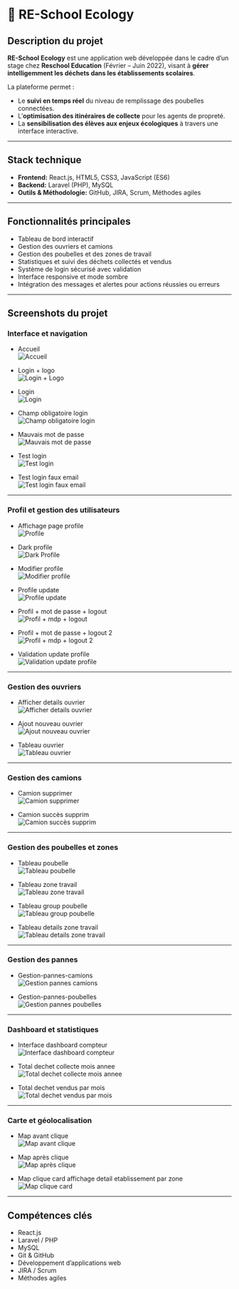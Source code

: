 # 🌱 RE-School Ecology

## Description du projet
**RE-School Ecology** est une application web développée dans le cadre d’un stage chez **Reschool Education** (Février – Juin 2022), visant à **gérer intelligemment les déchets dans les établissements scolaires**.

La plateforme permet :
- Le **suivi en temps réel** du niveau de remplissage des poubelles connectées.  
- L’**optimisation des itinéraires de collecte** pour les agents de propreté.  
- La **sensibilisation des élèves aux enjeux écologiques** à travers une interface interactive.  

---

## Stack technique
- **Frontend:** React.js, HTML5, CSS3, JavaScript (ES6)  
- **Backend:** Laravel (PHP), MySQL  
- **Outils & Méthodologie:** GitHub, JIRA, Scrum, Méthodes agiles  

---

## Fonctionnalités principales
- Tableau de bord interactif
- Gestion des ouvriers et camions
- Gestion des poubelles et des zones de travail
- Statistiques et suivi des déchets collectés et vendus
- Système de login sécurisé avec validation
- Interface responsive et mode sombre
- Intégration des messages et alertes pour actions réussies ou erreurs

---

## Screenshots du projet

### Interface et navigation
- Accueil  
![Accueil](./screenshots/accueil.png)

- Login + logo  
![Login + Logo](./screenshots/login_logo.png)

- Login  
![Login](./screenshots/login.png)

- Champ obligatoire login  
![Champ obligatoire login](./screenshots/champ_obligatoire_login.png)

- Mauvais mot de passe  
![Mauvais mot de passe](./screenshots/mauvais_mot_de_passe.png)

- Test login  
![Test login](./screenshots/test_login.png)

- Test login faux email  
![Test login faux email](./screenshots/test_login_faux_email.png)

---

### Profil et gestion des utilisateurs
- Affichage page profile  
![Profile](./screenshots/affichage_page_profile.png)

- Dark profile  
![Dark Profile](./screenshots/dark_profile.png)

- Modifier profile  
![Modifier profile](./screenshots/modifier_profile.png)

- Profile update  
![Profile update](./screenshots/profile_update.png)

- Profil + mot de passe + logout  
![Profil + mdp + logout](./screenshots/profil_mdp_logout.png)

- Profil + mot de passe + logout 2  
![Profil + mdp + logout 2](./screenshots/profil_mdp_logout_2.png)

- Validation update profile  
![Validation update profile](./screenshots/validation_update_profile.png)

---

### Gestion des ouvriers
- Afficher details ouvrier  
![Afficher details ouvrier](./screenshots/afficher_details_ouvrier.png)

- Ajout nouveau ouvrier  
![Ajout nouveau ouvrier](./screenshots/ajout_nouveau_ouvrier.png)

- Tableau ouvrier  
![Tableau ouvrier](./screenshots/tableau_ouvrier.png)

---

### Gestion des camions
- Camion supprimer  
![Camion supprimer](./screenshots/camion_supprimer.png)

- Camion succès supprim  
![Camion succès supprim](./screenshots/camion_succes_supprim.png)

---

### Gestion des poubelles et zones
- Tableau poubelle  
![Tableau poubelle](./screenshots/tableau_poubelle.png)

- Tableau zone travail  
![Tableau zone travail](./screenshots/tableau_zone_travail.png)

- Tableau group poubelle  
![Tableau group poubelle](./screenshots/tableau_group_poubelle.png)

- Tableau details zone travail  
![Tableau details zone travail](./screenshots/tableau_details_zone_travail.png)

---

### Gestion des pannes
- Gestion-pannes-camions  
![Gestion pannes camions](./screenshots/gestion-pannes-camions.png)

- Gestion-pannes-poubelles  
![Gestion pannes poubelles](./screenshots/gestion-pannes-poubelles.png)

---

### Dashboard et statistiques
- Interface dashboard compteur  
![Interface dashboard compteur](./screenshots/interface_dashboard_compteur.png)

- Total dechet collecte mois annee  
![Total dechet collecte mois annee](./screenshots/total_dechet_collecte_mois_annee.png)

- Total dechet vendus par mois  
![Total dechet vendus par mois](./screenshots/total_dechet_vendus_par_mois.png)

---

### Carte et géolocalisation
- Map avant clique  
![Map avant clique](./screenshots/map_avant_clique.png)

- Map après clique  
![Map après clique](./screenshots/map_apres_clique.png)

- Map clique card affichage detail etablissement par zone  
![Map clique card](./screenshots/map_clique_card_affichage_detail_etablissement_par_zone.png)

---

## Compétences clés
- React.js  
- Laravel / PHP  
- MySQL  
- Git & GitHub  
- Développement d’applications web  
- JIRA / Scrum  
- Méthodes agiles
